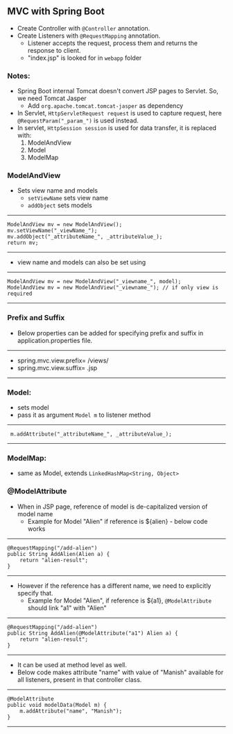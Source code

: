 MVC with Spring Boot
---
- Create Controller with `@Controller` annotation.
- Create Listeners with `@RequestMapping` annotation.
    - Listener accepts the request, process them and returns the response to client.
    - "index.jsp" is looked for in `webapp` folder
    
### Notes:
- Spring Boot internal Tomcat doesn't convert JSP pages to Servlet. So, we need Tomcat Jasper
    - Add `org.apache.tomcat.tomcat-jasper` as dependency
- In Servlet, `HttpServletRequest request` is used to capture request, here `@RequestParam("_param_")` is used instead.
- In servlet, `HttpSession session` is used for data transfer, it is replaced with:
    1. ModelAndView
    2. Model
    3. ModelMap
    
### ModelAndView
- Sets view name and models
    - `setViewName` sets view name
    - `addObject` sets models
---
    ModelAndView mv = new ModelAndView();
    mv.setViewName("_viewName_");
    mv.addObject("_attributeName_", _attributeValue_);
    return mv;
---
- view name and models can also be set using 
---
    ModelAndView mv = new ModelAndView("_viewname_", model);
    ModelAndView mv = new ModelAndView("_viewname_"); // if only view is required
---

### Prefix and Suffix
- Below properties can be added for specifying prefix and suffix in application.properties file.
---
* spring.mvc.view.prefix= /views/
* spring.mvc.view.suffix= .jsp
---

### Model:
- sets model
- pass it as argument `Model m` to listener method
---
     m.addAttribute("_attributeName_", _attributeValue_);
---

### ModelMap:
- same as Model, extends `LinkedHashMap<String, Object>`

### @ModelAttribute
- When in JSP page, reference of model is de-capitalized version of model name
    - Example for Model "Alien" if reference is ${alien} - below code works
---
    @RequestMapping("/add-alien")
    public String AddAlien(Alien a) {
        return "alien-result";
    }
---
- However if the reference has a different name, we need to explicitly specify that.
    - Example for Model "Alien", if reference is ${a1}, `@ModelAttribute` should link "a1" with "Alien"
---
    @RequestMapping("/add-alien")
    public String AddAlien(@ModelAttribute("a1") Alien a) {
        return "alien-result";
    }
---
- It can be used at method level as well.
- Below code makes attribute "name" with value of "Manish" available for all listeners, present in that controller class.
---
    @ModelAttribute
    public void modelData(Model m) {
        m.addAttribute("name", "Manish");
    }
---